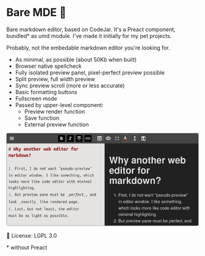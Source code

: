 # Bare MDE :bear:

Bare markdown editor, based on CodeJar. It's a Preact component, bundled* as umd module. I've made it initially for my pet projects.

Probably, not the embedable markdown editor you're looking for.

- As minimal, as possible (about 50Kb when built)
- Browser native spellcheck
- Fully isolated preview panel, pixel-perfect preview possible
- Split preview, full width preview
- Sync preview scroll (more or less accurate)
- Basic formatting buttons
- Fullscreen mode
- Passed by upper-level component:
   * Preview render function 
   * Save function
   * External preview function

![screenshot](docs/screen_00_rounded.png)

:memo: License: LGPL 3.0

\* without Preact

